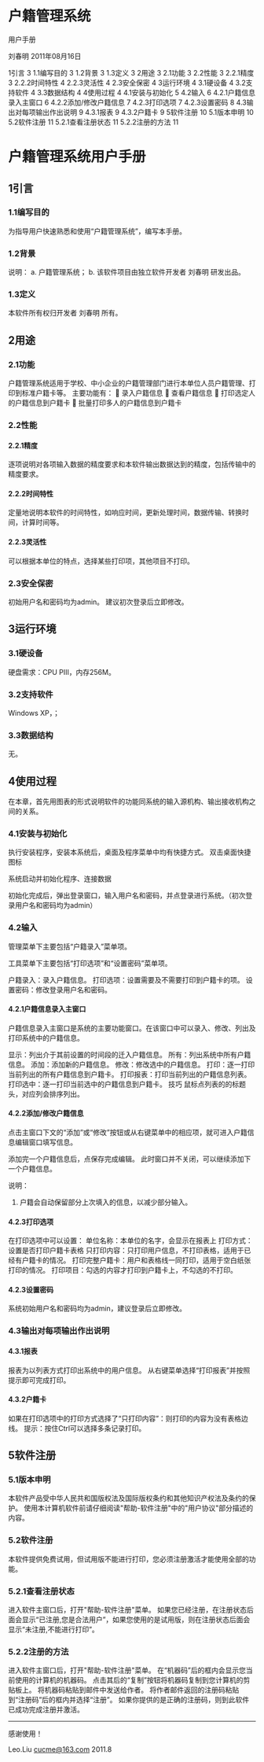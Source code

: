 # 户籍管理系统

用户手册








刘春明
2011年08月16日

 
1引言	3
1.1编写目的	3
1.2背景	3
1.3定义	3
2用途	3
2.1功能	3
2.2性能	3
2.2.1精度	3
2.2.2时间特性	4
2.2.3灵活性	4
2.3安全保密	4
3运行环境	4
3.1硬设备	4
3.2支持软件	4
3.3数据结构	4
4使用过程	4
4.1安装与初始化	5
4.2输入	6
4.2.1户籍信息录入主窗口	6
4.2.2添加/修改户籍信息	7
4.2.3打印选项	7
4.2.3设置密码	8
4.3输出对每项输出作出说明	9
4.3.1报表	9
4.3.2户籍卡	9
5软件注册	10
5.1版本申明	10
5.2软件注册	11
5.2.1查看注册状态	11
5.2.2注册的方法	11




 
# 户籍管理系统用户手册
## 1引言
### 1.1编写目的
为指导用户快速熟悉和使用“户籍管理系统”，编写本手册。
### 1.2背景
说明：
a.	户籍管理系统；
b.	该软件项目由独立软件开发者 刘春明 研发出品。
### 1.3定义
本软件所有权归开发者 刘春明 所有。
## 2用途
### 2.1功能
户籍管理系统适用于学校、中小企业的户籍管理部门进行本单位人员户籍管理、打印到标准户籍卡等。
主要功能有：
	录入户籍信息
	查看户籍信息
	打印选定人的户籍信息到户籍卡
	批量打印多人的户籍信息到户籍卡

### 2.2性能
#### 2.2.1精度
逐项说明对各项输入数据的精度要求和本软件输出数据达到的精度，包括传输中的精度要求。
#### 2.2.2时间特性
定量地说明本软件的时间特性，如响应时间，更新处理时间，数据传输、转换时间，计算时间等。
#### 2.2.3灵活性
可以根据本单位的特点，选择某些打印项，其他项目不打印。
### 2.3安全保密
初始用户名和密码均为admin。
建议初次登录后立即修改。
## 3运行环境
### 3.1硬设备
硬盘需求：CPU PIII，内存256M。
### 3.2支持软件
Windows XP，；
### 3.3数据结构
无。
## 4使用过程
在本章，首先用图表的形式说明软件的功能同系统的输入源机构、输出接收机构之间的关系。
### 4.1安装与初始化
执行安装程序，安装本系统后，桌面及程序菜单中均有快捷方式。
双击桌面快捷图标
 
系统启动并初始化程序、连接数据
 
初始化完成后，弹出登录窗口，输入用户名和密码，并点登录进行系统。（初次登录用户名和密码均为admin）
 
### 4.2输入
管理菜单下主要包括“户籍录入”菜单项。
 
工具菜单下主要包括“打印选项”和“设置密码”菜单项。
 
户籍录入：录入户籍信息。
打印选项：设置需要及不需要打印到户籍卡的项。
设置密码：修改登录用户名和密码。
#### 4.2.1户籍信息录入主窗口
户籍信息录入主窗口是系统的主要功能窗口。在该窗口中可以录入、修改、列出及打印系统中的户籍信息。
 
显示：列出介于其前设置的时间段的迁入户籍信息。
所有：列出系统中所有户籍信息。
添加：添加新的户籍信息。
修改：修改选中的户籍信息。
打印：逐一打印当前列出的所有户籍信息到户籍卡。
打印报表：打印当前列出的户籍信息列表。
打印选中：逐一打印当前选中的户籍信息到户籍卡。
技巧
鼠标点列表的的标题头，对应列会排序列出。
 

#### 4.2.2添加/修改户籍信息
点击主窗口下文的“添加”或“修改”按钮或从右键菜单中的相应项，就可进入户籍信息编辑窗口填写信息。
 
 
添加完一个户籍信息后，点保存完成编辑。
此时窗口并不关闭，可以继续添加下一个户籍信息。

说明：
1. 户籍会自动保留部分上次填入的信息，以减少部分输入。

#### 4.2.3打印选项
在打印选项中可以设置：
单位名称：本单位的名字，会显示在报表上
打印方式：设置是否打印户籍卡表格
只打印内容：只打印用户信息，不打印表格，适用于已经有户籍卡的情况。
打印完整户籍卡：用户和表格线一同打印，适用于空白纸张打印的情况。
    打印项目：勾选的内容才打印到户籍卡上，不勾选的不打印。
 

#### 4.2.3设置密码
系统初始用户名和密码均为admin，建议登录后立即修改。
 
### 4.3输出对每项输出作出说明
#### 4.3.1报表
报表为以列表方式打印出系统中的用户信息。
从右键菜单选择“打印报表”并按照提示即可完成打印。
 
#### 4.3.2户籍卡
如果在打印选项中的打印方式选择了“只打印内容”：则打印的内容为没有表格边线。
提示：按住Ctrl可以选择多条记录打印。

 
## 5软件注册
### 5.1版本申明
本软件产品受中华人民共和国版权法及国际版权条约和其他知识产权法及条约的保护。
使用本计算机软件前请仔细阅读"帮助-软件注册"中的"用户协议"部分描述的内容。

### 5.2软件注册
本软件提供免费试用，但试用版不能进行打印，您必须注册激活才能使用全部的功能。
### 5.2.1查看注册状态
进入软件主窗口后，打开"帮助-软件注册"菜单。
如果您已经注册，在注册状态后面会显示“已注册,您是合法用户”，如果您使用的是试用版，则在注册状态后面会显示“未注册,不能进行打印”。
### 5.2.2注册的方法
进入软件主窗口后，打开"帮助-软件注册"菜单。
在“机器码”后的框内会显示您当前使用的计算机的机器码。
点击其后的“复制”按钮将机器码复制到您计算机的剪贴板上。
将机器码粘贴到邮件中发送给作者。
将作者邮件返回的注册码粘贴到“注册码”后的框内并选择“注册”。
如果你提供的是正确的注册码，则到此软件已成功完成注册并激活。
 
----------------------------------------------------------------------------------------------------------------
感谢使用！

Leo.Liu
cucme@163.com
2011.8
